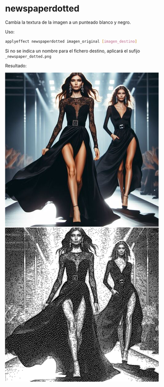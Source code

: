 # newspaperdotted

Cambia la textura de la imagen a un punteado blanco y negro.

Uso:

``` sh
applyeffect newspaperdotted imagen_original [imagen_destino]
```

Si no se indica un nombre para el fichero destino, aplicará el sufijo `_newspaper_dotted.png`

Resultado:

![imagen original](../../images/image.jpg)
![newspaperdotted](../../images/image_newspaper_dotted.png)

